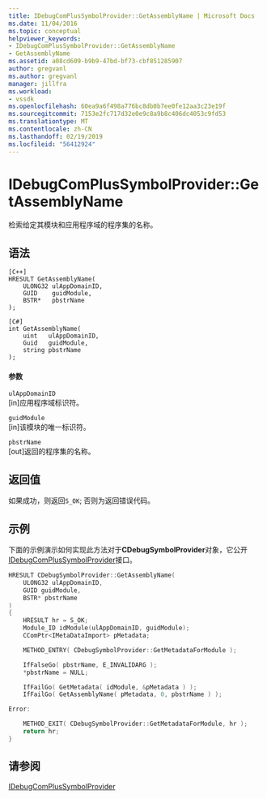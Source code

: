 ```yaml
---
title: IDebugComPlusSymbolProvider::GetAssemblyName | Microsoft Docs
ms.date: 11/04/2016
ms.topic: conceptual
helpviewer_keywords:
- IDebugComPlusSymbolProvider::GetAssemblyName
- GetAssemblyName
ms.assetid: a08cd609-b9b9-47bd-bf73-cbf851285907
author: gregvanl
ms.author: gregvanl
manager: jillfra
ms.workload:
- vssdk
ms.openlocfilehash: 60ea9a6f498a776bc8db0b7ee0fe12aa3c23e19f
ms.sourcegitcommit: 7153e2fc717d32e0e9c8a9b8c406dc4053c9fd53
ms.translationtype: MT
ms.contentlocale: zh-CN
ms.lasthandoff: 02/19/2019
ms.locfileid: "56412924"
---
```

# <a name="idebugcomplussymbolprovidergetassemblyname"></a>IDebugComPlusSymbolProvider::GetAssemblyName
检索给定其模块和应用程序域的程序集的名称。

## <a name="syntax"></a>语法

```
[C++]
HRESULT GetAssemblyName(
    ULONG32 ulAppDomainID,
    GUID    guidModule,
    BSTR*   pbstrName
);
```

```
[C#]
int GetAssemblyName(
    uint   ulAppDomainID,
    Guid   guidModule,
    string pbstrName
);
```

#### <a name="parameters"></a>参数
`ulAppDomainID`  
[in]应用程序域标识符。

`guidModule`  
[in]该模块的唯一标识符。

`pbstrName`  
[out]返回的程序集的名称。

## <a name="return-value"></a>返回值
如果成功，则返回`S_OK`; 否则为返回错误代码。

## <a name="example"></a>示例
下面的示例演示如何实现此方法对于**CDebugSymbolProvider**对象，它公开[IDebugComPlusSymbolProvider](../../../extensibility/debugger/reference/idebugcomplussymbolprovider.md)接口。

```cpp
HRESULT CDebugSymbolProvider::GetAssemblyName(
    ULONG32 ulAppDomainID,
    GUID guidModule,
    BSTR* pbstrName
)
{
    HRESULT hr = S_OK;
    Module_ID idModule(ulAppDomainID, guidModule);
    CComPtr<IMetaDataImport> pMetadata;

    METHOD_ENTRY( CDebugSymbolProvider::GetMetadataForModule );

    IfFalseGo( pbstrName, E_INVALIDARG );
    *pbstrName = NULL;

    IfFailGo( GetMetadata( idModule, &pMetadata ) );
    IfFailGo( GetAssemblyName( pMetadata, 0, pbstrName ) );

Error:

    METHOD_EXIT( CDebugSymbolProvider::GetMetadataForModule, hr );
    return hr;
}
```

## <a name="see-also"></a>请参阅
[IDebugComPlusSymbolProvider](../../../extensibility/debugger/reference/idebugcomplussymbolprovider.md)

